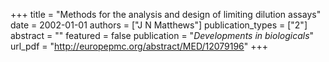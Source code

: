+++
title = "Methods for the analysis and design of limiting dilution assays"
date = 2002-01-01
authors = ["J N Matthews"]
publication_types = ["2"]
abstract = ""
featured = false
publication = "*Developments in biologicals*"
url_pdf = "http://europepmc.org/abstract/MED/12079196"
+++

